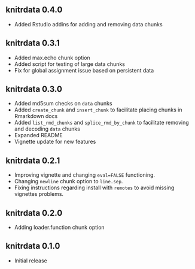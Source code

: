 knitrdata 0.4.0
---------------------------------------------------------------------

- Added Rstudio addins for adding and removing data chunks

knitrdata 0.3.1
---------------------------------------------------------------------

- Added max.echo chunk option
- Added script for testing of large data chunks
- Fix for global assignment issue based on persistent data

knitrdata 0.3.0
---------------------------------------------------------------------

- Added md5sum checks on `data` chunks
- Added `create_chunk` and `insert_chunk` to facilitate placing chunks in Rmarkdown docs
- Added `list_rmd_chunks` and `splice_rmd_by_chunk` to facilitate removing and decoding `data` chunks
- Expanded README
- Vignette update for new features

knitrdata 0.2.1
---------------------------------------------------------------------

- Improving vignette and changing `eval=FALSE` functioning.
- Changing `newline` chunk option to `line.sep`.
- Fixing instructions regarding install with `remotes` to avoid missing vignettes problems.


knitrdata 0.2.0
---------------------------------------------------------------------

- Adding loader.function chunk option

knitrdata 0.1.0
---------------------------------------------------------------------

- Initial release

